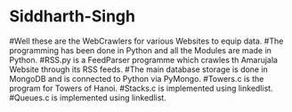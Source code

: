 # Siddharth-Singh
#Well these are the WebCrawlers for various Websites to equip data.
#The programming has been done in Python and all the Modules are made in Python.
#RSS.py is a FeedParser programme which crawles th Amarujala Website through its RSS feeds.
#The main database storage is done in MongoDB and is connected to Python via PyMongo.
#Towers.c is the program for Towers of Hanoi.
#Stacks.c is implemented using linkedlist.
#Queues.c is implemented using linkedlist.
